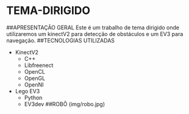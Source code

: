 # TEMA-DIRIGIDO
##APRESENTAÇÃO GERAL
Este é um trabalho de tema dirigido onde utilizaremos um kinectV2 para detecção de obstáculos e um EV3 para navegação.
##TECNOLOGIAS UTILIZADAS
- KinectV2
	- C++
	- Libfreenect
	- OpenCL
	- OpenGL
	- OpenNI
- Lego EV3
	- Python
	- EV3dev
##ROBÔ
(img/robo.jpg)
